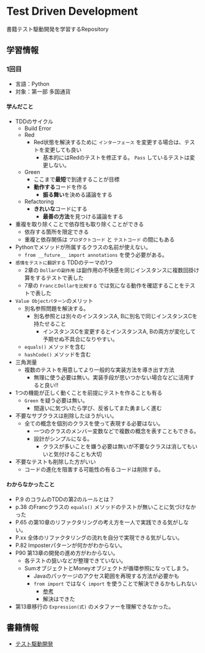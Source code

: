 # Test Driven Development
書籍テスト駆動開発を学習するRepository

## 学習情報
### 1回目
- 言語：Python
- 対象：第一部 多国通貨

#### 学んだこと
- TDDのサイクル
    - Build Error
    - Red
        - Red状態を解決するために `インターフェース` を変更する場合は、テストを変更しても良い
            - 基本的にはRedのテストを修正する。 `Pass` しているテストは変更しない。
    - Green
        - ここまで**最短**で到達することが目標
        - **動作する**コードを作る
            - **振る舞い**を決める議論をする
    - Refactoring
        - **きれいな**コードにする
            - **最善の方法**を見つける議論をする
- 重複を取り除くことで依存性も取り除くことができる
    - 依存する箇所を限定できる
    - 重複と依存関係は `プロダクトコード` と `テストコード` の間にもある
- Pythonでメソッドが所属するクラスの名前が使えない。
    - `from __future__ import annotations` を使う必要がある。
- `感情をテストに翻訳する` TDDのテーマの1つ
    - 2章の `Dollarの副作用` は副作用の不快感を同じインスタンスに複数回掛け算をするテストで表した
    - 7章の `FrancとDollarを比較する` では気になる動作を確認することをテストで表した
- `Value Objectパターン`のメリット
    - 別名参照問題を解決する。
        - 別名参照とは別々のインスタンスA, Bに別名で同じインスタンスCを持たせること
            - インスタンスCを変更するとインスタンスA, Bの両方が変化して予期せぬ不具合になりやすい。
    - `equals()` メソッドを含む
    - `hashCode()` メソッドを含む
- 三角測量
    - 複数のテストを用意してより一般的な実装方法を導き出す方法
        - 無理に使う必要は無い。実装手段が思いつかない場合などに活用すると良い!!
- 1つの機能が正しく動くことを前提にテストを作ることも有る
    - `Green` を疑う必要は無い。
        - 間違いに気づいたら学び、反省してまた勇ましく進む
- 不要なサブクラスは削除したほうがいい。
    - 全ての概念を個別のクラスを使って表現する必要はない。
        - 一つのクラスのメンバー変数などで複数の概念を表すこともできる。
        - 設計がシンプルになる。
            - クラスが多いことを嫌う必要は無いが不要なクラスは消してもいいと気付けることも大切
- 不要なテストも削除した方がいい
    - コードの進化を阻害する可能性の有るコードは削除する。

#### わからなかったこと
- P.9 のコラムのTDDの第2のルールとは？
- p.38 のFrancクラスの `equals()` メソッドのテストが無いことに気づけなかった
- P.65 の第10章のリファクタリングの考え方を一人で実践できる気がしない。
- P.xx 全体のリファクタリングの流れを自分で実現できる気がしない。
- P.82 Imposterパターンが何かがわからない。
- P90 第13章の開発の進め方がわからない。
     - 各テストの狙いなどが整理できていない。
     - SumオブジェクトとMoneyオブジェクトが循環参照になってしまう。
        - Javaのパッケージのアクセス範囲を再現する方法が必要かも
        - `from import` ではなく `import` を使うことで解決できるかもしれない
            - [参考](https://www.web-dev-qa-db-ja.com/ja/python/pythonで循環インポートを避ける方法は？/939940362/)
            - 解決はできた
- 第13章移行の `Expression(式)` のメタファーを理解できなかった。

## 書籍情報
- [テスト駆動開発](https://www.amazon.co.jp/%E3%83%86%E3%82%B9%E3%83%88%E9%A7%86%E5%8B%95%E9%96%8B%E7%99%BA-Kent-Beck/dp/4274217884/ref=sr_1_2?__mk_ja_JP=%E3%82%AB%E3%82%BF%E3%82%AB%E3%83%8A&crid=25K57BGJDY9NC&keywords=%E3%83%86%E3%82%B9%E3%83%88%E9%A7%86%E5%8B%95&qid=1677750275&sprefix=%E3%83%86%E3%82%B9%E3%83%88%E9%A7%86%E5%8B%95%2Caps%2C191&sr=8-2)
